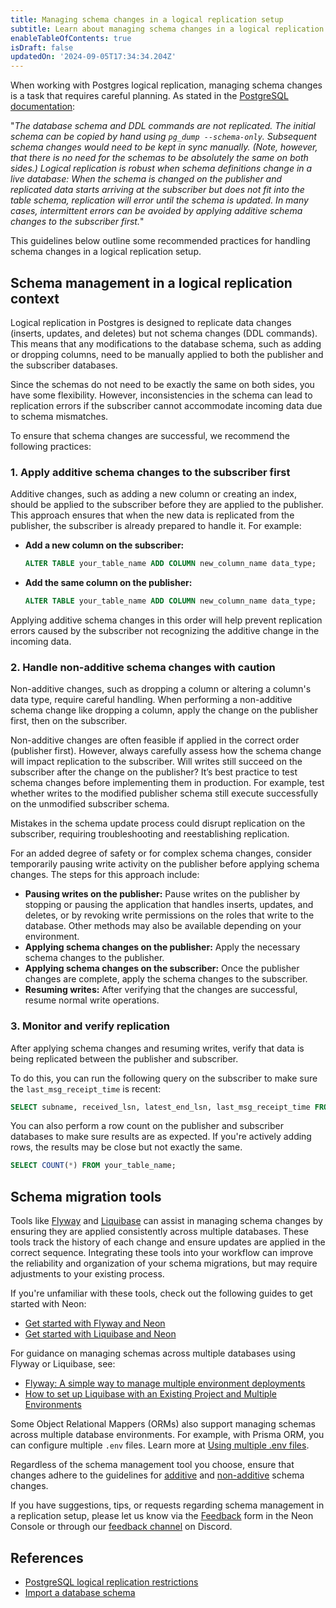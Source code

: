 ```yaml
---
title: Managing schema changes in a logical replication setup
subtitle: Learn about managing schema changes in a logical replication setup
enableTableOfContents: true
isDraft: false
updatedOn: '2024-09-05T17:34:34.204Z'
---
```


When working with Postgres logical replication, managing schema changes is a task that requires careful planning. As stated in the [PostgreSQL documentation](https://www.postgresql.org/docs/current/logical-replication-restrictions.html):

"_The database schema and DDL commands are not replicated. The initial schema can be copied by hand using `pg_dump --schema-only`. Subsequent schema changes would need to be kept in sync manually. (Note, however, that there is no need for the schemas to be absolutely the same on both sides.) Logical replication is robust when schema definitions change in a live database: When the schema is changed on the publisher and replicated data starts arriving at the subscriber but does not fit into the table schema, replication will error until the schema is updated. In many cases, intermittent errors can be avoided by applying additive schema changes to the subscriber first._"

This guidelines below outline some recommended practices for handling schema changes in a logical replication setup.

## Schema management in a logical replication context

Logical replication in Postgres is designed to replicate data changes (inserts, updates, and deletes) but not schema changes (DDL commands). This means that any modifications to the database schema, such as adding or dropping columns, need to be manually applied to both the publisher and the subscriber databases.

Since the schemas do not need to be exactly the same on both sides, you have some flexibility. However, inconsistencies in the schema can lead to replication errors if the subscriber cannot accommodate incoming data due to schema mismatches.

To ensure that schema changes are successful, we recommend the following practices:

### 1. Apply additive schema changes to the subscriber first

Additive changes, such as adding a new column or creating an index, should be applied to the subscriber before they are applied to the publisher. This approach ensures that when the new data is replicated from the publisher, the subscriber is already prepared to handle it. For example:

- **Add a new column on the subscriber:**

  ```sql
  ALTER TABLE your_table_name ADD COLUMN new_column_name data_type;
  ```

- **Add the same column on the publisher:**

  ```sql
  ALTER TABLE your_table_name ADD COLUMN new_column_name data_type;
  ```

Applying additive schema changes in this order will help prevent replication errors caused by the subscriber not recognizing the additive change in the incoming data.

### 2. Handle non-additive schema changes with caution

Non-additive changes, such as dropping a column or altering a column's data type, require careful handling. When performing a non-additive schema change like dropping a column, apply the change on the publisher first, then on the subscriber.

Non-additive changes are often feasible if applied in the correct order (publisher first). However, always carefully assess how the schema change will impact replication to the subscriber. Will writes still succeed on the subscriber after the change on the publisher? It’s best practice to test schema changes before implementing them in production. For example, test whether writes to the modified publisher schema still execute successfully on the unmodified subscriber schema.

Mistakes in the schema update process could disrupt replication on the subscriber, requiring troubleshooting and reestablishing replication.

For an added degree of safety or for complex schema changes, consider temporarily pausing write activity on the publisher before applying schema changes. The steps for this approach include:

- **Pausing writes on the publisher:** Pause writes on the publisher by stopping or pausing the application that handles inserts, updates, and deletes, or by revoking write permissions on the roles that write to the database. Other methods may also be available depending on your environment.
- **Applying schema changes on the publisher:** Apply the necessary schema changes to the publisher.
- **Applying schema changes on the subscriber:** Once the publisher changes are complete, apply the schema changes to the subscriber.
- **Resuming writes:** After verifying that the changes are successful, resume normal write operations.

### 3. Monitor and verify replication

After applying schema changes and resuming writes, verify that data is being replicated between the publisher and subscriber.

To do this, you can run the following query on the subscriber to make sure the `last_msg_receipt_time` is recent:

```sql shouldWrap
SELECT subname, received_lsn, latest_end_lsn, last_msg_receipt_time FROM pg_catalog.pg_stat_subscription;
```

You can also perform a row count on the publisher and subscriber databases to make sure results are as expected. If you're actively adding rows, the results may be close but not exactly the same.

```sql
SELECT COUNT(*) FROM your_table_name;
```

## Schema migration tools

Tools like [Flyway](https://flywaydb.org/) and [Liquibase](https://www.liquibase.org/) can assist in managing schema changes by ensuring they are applied consistently across multiple databases. These tools track the history of each change and ensure updates are applied in the correct sequence. Integrating these tools into your workflow can improve the reliability and organization of your schema migrations, but may require adjustments to your existing process.

If you're unfamiliar with these tools, check out the following guides to get started with Neon:

- [Get started with Flyway and Neon](/docs/guides/flyway)
- [Get started with Liquibase and Neon](/docs/guides/liquibase)

For guidance on managing schemas across multiple databases using Flyway or Liquibase, see:

- [Flyway: A simple way to manage multiple environment deployments](https://www.red-gate.com/blog/a-simple-way-to-manage-multi-environment-deployments)
- [How to set up Liquibase with an Existing Project and Multiple Environments](https://docs.liquibase.com/workflows/liquibase-community/existing-project.html)

Some Object Relational Mappers (ORMs) also support managing schemas across multiple database environments. For example, with Prisma ORM, you can configure multiple `.env` files. Learn more at [Using multiple .env files](https://www.prisma.io/docs/orm/more/development-environment/environment-variables/using-multiple-env-files).

Regardless of the schema management tool you choose, ensure that changes adhere to the guidelines for [additive](#1-apply-additive-schema-changes-to-the-subscriber-first) and [non-additive](#2-handle-non-additive-schema-changes-with-caution) schema changes.

If you have suggestions, tips, or requests regarding schema management in a replication setup, please let us know via the [Feedback](https://console.neon.tech/app/projects?modal=feedback) form in the Neon Console or through our [feedback channel](https://discord.com/channels/1176467419317940276/1176788564890112042) on Discord.

## References

- [PostgreSQL logical replication restrictions](https://www.postgresql.org/docs/current/logical-replication-restrictions.html)
- [Import a database schema](/docs/import/import-schema-only)
